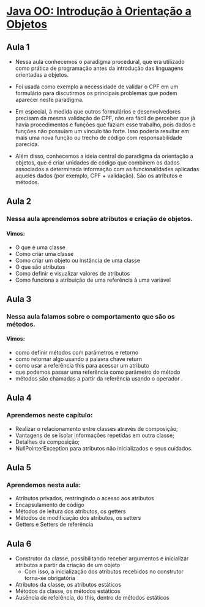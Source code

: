 # [Java OO: Introdução à Orientação a Objetos](https://cursos.alura.com.br/course/java-introducao-orientacao-objetos)

## Aula 1
* Nessa aula conhecemos o paradigma procedural, que era utilizado como prática de programação antes da introdução das linguagens orientadas a objetos.

* Foi usada como exemplo a necessidade de validar o CPF em um formulário para discutirmos os principais problemas que podem aparecer neste paradigma.

* Em especial, à medida que outros formulários e desenvolvedores precisam da mesma validação de CPF, não era fácil de perceber que já havia procedimentos e funções que faziam esse trabalho, pois dados e funções não possuíam um vínculo tão forte. Isso poderia resultar em mais uma nova função ou trecho de código com responsabilidade parecida.

* Além disso, conhecemos a ideia central do paradigma da orientação a objetos, que é criar unidades de código que combinem os dados associados a determinada informação com as funcionalidades aplicadas aqueles dados (por exemplo, CPF + validação). São os atributos e métodos.

## Aula 2
### Nessa aula aprendemos sobre atributos e criação de objetos.

#### Vimos:

* O que é uma classe
* Como criar uma classe
* Como criar um objeto ou instância de uma classe
* O que são atributos
* Como definir e visualizar valores de atributos
* Como funciona a atribuição de uma referência à uma variável

## Aula 3
### Nessa aula falamos sobre o comportamento que são os métodos.

#### Vimos:

* como definir métodos com parâmetros e retorno
* como retornar algo usando a palavra chave return
* como usar a referência this para acessar um atributo
* que podemos passar uma referência como parâmetro do método
* métodos são chamadas a partir da referência usando o operador .

## Aula 4
### Aprendemos neste capítulo:

* Realizar o relacionamento entre classes através de composição;
* Vantagens de se isolar informações repetidas em outra classe;
* Detalhes da composição;
* NullPointerException para atributos não inicializados e seus cuidados.

## Aula 5
### Aprendemos nesta aula:

* Atributos privados, restringindo o acesso aos atributos
* Encapsulamento de código
* Métodos de leitura dos atributos, os getters
* Métodos de modificação dos atributos, os setters
* Getters e Setters de referência

## Aula 6

* Construtor da classe, possibilitando receber argumentos e inicializar atributos a partir da criação de um objeto
    * Com isso, a inicialização dos atributos recebidos no construtor torna-se obrigatória
* Atributos da classe, os atributos estáticos
* Métodos da classe, os métodos estáticos
* Ausência de referência, do this, dentro de métodos estáticos